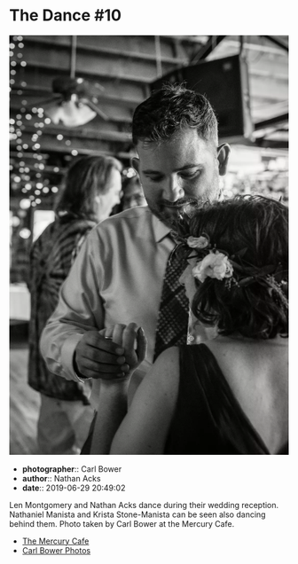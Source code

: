 # The Dance #10

![Len Montgomery and Nathan Acks dance](assets/2019-06-29-set-4-the-dance-10.webp)

* **photographer**:: Carl Bower  
* **author**:: Nathan Acks  
* **date**:: 2019-06-29 20:49:02

Len Montgomery and Nathan Acks dance during their wedding reception. Nathaniel Manista and Krista Stone-Manista can be seen also dancing behind them. Photo taken by Carl Bower at the Mercury Cafe.

* [The Mercury Cafe](http://mercurycafe.com)
* [Carl Bower Photos](https://carlbowerphotos.com)
